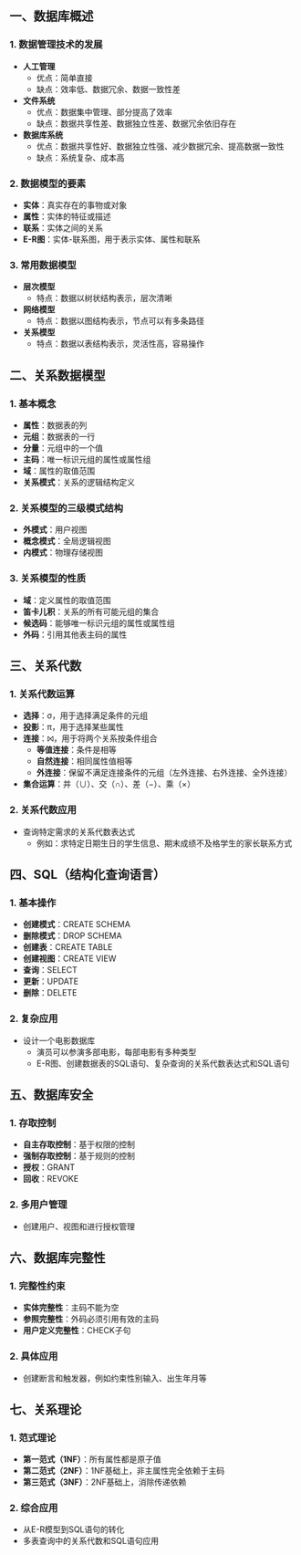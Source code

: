 ## 一、数据库概述

### 1. 数据管理技术的发展
- **人工管理**
  - 优点：简单直接
  - 缺点：效率低、数据冗余、数据一致性差
- **文件系统**
  - 优点：数据集中管理、部分提高了效率
  - 缺点：数据共享性差、数据独立性差、数据冗余依旧存在
- **数据库系统**
  - 优点：数据共享性好、数据独立性强、减少数据冗余、提高数据一致性
  - 缺点：系统复杂、成本高

### 2. 数据模型的要素
- **实体**：真实存在的事物或对象
- **属性**：实体的特征或描述
- **联系**：实体之间的关系
- **E-R图**：实体-联系图，用于表示实体、属性和联系

### 3. 常用数据模型
- **层次模型**
  - 特点：数据以树状结构表示，层次清晰
- **网络模型**
  - 特点：数据以图结构表示，节点可以有多条路径
- **关系模型**
  - 特点：数据以表结构表示，灵活性高，容易操作

## 二、关系数据模型

### 1. 基本概念
- **属性**：数据表的列
- **元组**：数据表的一行
- **分量**：元组中的一个值
- **主码**：唯一标识元组的属性或属性组
- **域**：属性的取值范围
- **关系模式**：关系的逻辑结构定义

### 2. 关系模型的三级模式结构
- **外模式**：用户视图
- **概念模式**：全局逻辑视图
- **内模式**：物理存储视图

### 3. 关系模型的性质
- **域**：定义属性的取值范围
- **笛卡儿积**：关系的所有可能元组的集合
- **候选码**：能够唯一标识元组的属性或属性组
- **外码**：引用其他表主码的属性

## 三、关系代数

### 1. 关系代数运算
- **选择**：σ，用于选择满足条件的元组
- **投影**：π，用于选择某些属性
- **连接**：⨝，用于将两个关系按条件组合
  - **等值连接**：条件是相等
  - **自然连接**：相同属性值相等
  - **外连接**：保留不满足连接条件的元组（左外连接、右外连接、全外连接）
- **集合运算**：并（∪）、交（∩）、差（−）、乘（×）

### 2. 关系代数应用
- 查询特定需求的关系代数表达式
  - 例如：求特定日期生日的学生信息、期末成绩不及格学生的家长联系方式

## 四、SQL（结构化查询语言）

### 1. 基本操作
- **创建模式**：CREATE SCHEMA
- **删除模式**：DROP SCHEMA
- **创建表**：CREATE TABLE
- **创建视图**：CREATE VIEW
- **查询**：SELECT
- **更新**：UPDATE
- **删除**：DELETE

### 2. 复杂应用
- 设计一个电影数据库
  - 演员可以参演多部电影，每部电影有多种类型
  - E-R图、创建数据表的SQL语句、复杂查询的关系代数表达式和SQL语句

## 五、数据库安全

### 1. 存取控制
- **自主存取控制**：基于权限的控制
- **强制存取控制**：基于规则的控制
- **授权**：GRANT
- **回收**：REVOKE

### 2. 多用户管理
- 创建用户、视图和进行授权管理

## 六、数据库完整性

### 1. 完整性约束
- **实体完整性**：主码不能为空
- **参照完整性**：外码必须引用有效的主码
- **用户定义完整性**：CHECK子句

### 2. 具体应用
- 创建断言和触发器，例如约束性别输入、出生年月等

## 七、关系理论

### 1. 范式理论
- **第一范式（1NF）**：所有属性都是原子值
- **第二范式（2NF）**：1NF基础上，非主属性完全依赖于主码
- **第三范式（3NF）**：2NF基础上，消除传递依赖

### 2. 综合应用
- 从E-R模型到SQL语句的转化
- 多表查询中的关系代数和SQL语句应用
